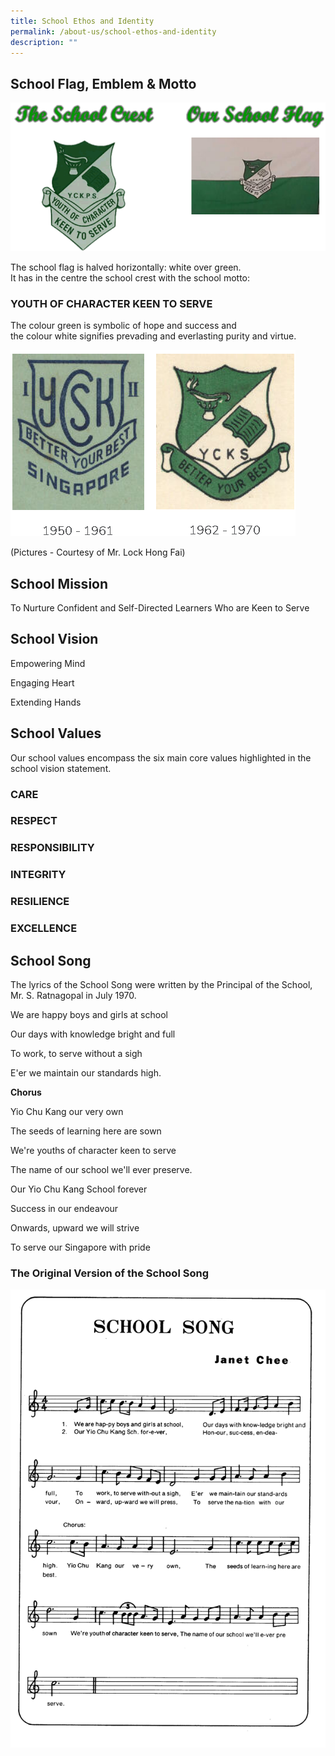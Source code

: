 ```yaml
---
title: School Ethos and Identity
permalink: /about-us/school-ethos-and-identity
description: ""
---
```

School Flag, Emblem &amp; Motto
---------------------------

![School Flag, Emblem and Motto](/images/School%20Flag,%20Emblem.png)
  

The school flag is halved horizontally: white over green.  
It has in the centre the school crest with the school motto:

  

### YOUTH OF CHARACTER KEEN TO SERVE

The colour green is symbolic of hope and success and&nbsp;  
the colour white signifies prevading and everlasting purity and virtue.

  
![YOUTH OF CHARACTER KEEN TO SERVE](/images/Youth%20of%20Character.png)

(Pictures - Courtesy of Mr. Lock Hong Fai)

School Mission
--------------

  

To Nurture Confident and Self-Directed Learners Who are Keen to Serve

School Vision
-------------

  

Empowering Mind

Engaging Heart

Extending Hands

School Values
-------------

Our school values encompass the six main core values&nbsp;highlighted in the school vision statement.

  

### CARE

  

### RESPECT  

  

### RESPONSIBILITY  

  

### INTEGRITY

  

### RESILIENCE

  

### EXCELLENCE

School Song
-----------

The lyrics of the School Song were written by the Principal of the School, Mr. S. Ratnagopal in July 1970.

  

We are happy boys and girls at school

Our days with knowledge bright and full

To work, to serve without a sigh

E'er we maintain our standards high.

  

**Chorus**

Yio Chu Kang our very own

The seeds of learning here are sown

We're youths of character keen to serve

The name of our school we'll ever preserve.

  

Our Yio Chu Kang School forever

Success in our endeavour

Onwards, upward we will strive

To serve our Singapore with pride

  

### The Original Version of the School Song

![The Original Version of the School Song](/images/The%20Original%20Version%20of%20the%20School%20Song.gif)